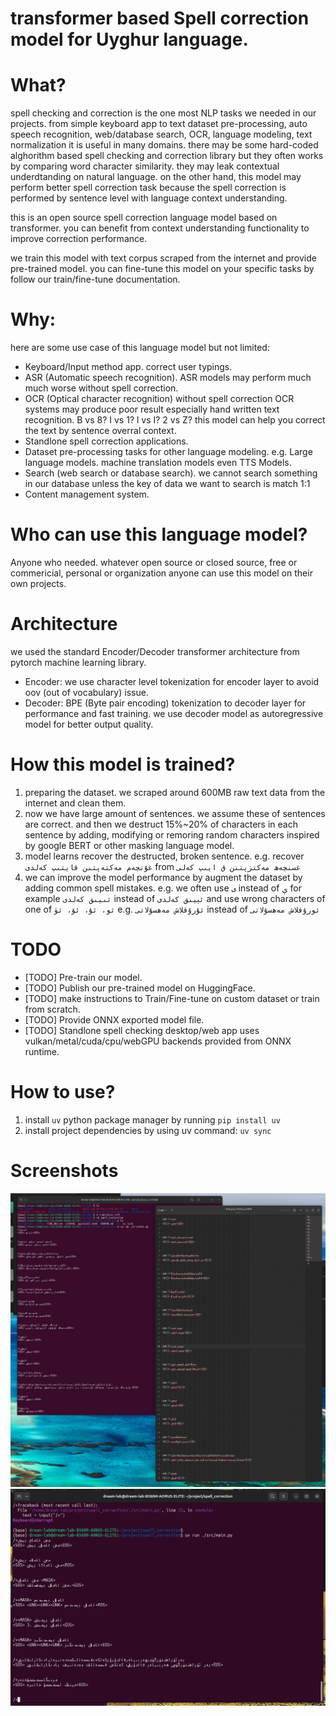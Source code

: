 # transformer based Spell correction model for Uyghur language.

# What?
spell checking and correction is the one most NLP tasks we needed in our projects. from simple keyboard app to text dataset pre-processing, auto speech recognition, web/database search, OCR, language modeling, text normalization it is useful in many domains.
there may be some hard-coded alghorithm based spell checking and correction library but they often works by comparing word character similarity. they may leak contextual underdtanding on natural language. on the other hand, this model may perform better spell correction task because the spell correction is performed by sentence level with language context understanding.

this is an open source spell correction language model based on transformer. you can benefit from context understanding functionality to improve correction performance.

we train this model with text corpus scraped from the internet and provide pre-trained model. you can fine-tune this model on your specific tasks by follow our train/fine-tune documentation.


# Why:
here are some use case of this language model but not limited:
- Keyboard/Input method app. correct user typings.
- ASR (Automatic speech recognition). ASR models may perform much much worse without spell correction.
- OCR (Optical character recognition) without spell correction OCR systems may produce poor result especially hand written text recognition. B vs 8? I vs 1? l vs I? 2 vs Z? this model can help you correct the text by sentence overral context. 
- Standlone spell correction applications.
- Dataset pre-processing tasks for other language modeling. e.g. Large language models. machine translation models even TTS Models.
- Search (web search or database search). we cannot search something in our database unless the key of data we want to search is match 1:1
- Content management system.

# Who can use this language model?

Anyone who needed. whatever open source or closed source, free or commericial, personal or organization anyone can use this model on their own projects.

# Architecture
we used the standard Encoder/Decoder transformer architecture from pytorch machine learning library.

- Encoder: we use character level tokenization for encoder layer to avoid oov (out of vocabulary) issue.
- Decoder: BPE (Byte pair encoding) tokenization to decoder layer for performance and fast training. we use decoder model as autoregressive model for better output quality.

# How this model is trained?
1. preparing the dataset. we scraped around 600MB raw text data from the internet and clean them.
2. now we have large amount of sentences. we assume these of sentences are correct. and then we destruct 15%~20% of characters in each sentence by adding, modifying or remoring random characters inspired by google BERT or other masking language model.
3. model learns recover the destructed, broken sentence. e.g. recover `غۇنچەم مەكتەپتىن قايتىپ كەلدى` from `غسنچەھ مەكتزپتىن ق ايىپ كەلى`
4. we can improve the model performance by augment the dataset by adding common spell mistakes. e.g. we often use `ى` instead of `ې` for example `ئىيىق كەلدى` instead of `ئېيىق كەلدى` and use wrong characters of one of `ئو، ئۇ، ئۆ، ئۈ` e.g. `ئۇرۇقلاش مەھسۇلاتى` instead of `ئورۇقلاش مەھسۇلاتى`

# TODO
- [TODO] Pre-train our model.
- [TODO] Publish our pre-trained model on HuggingFace.
- [TODO] make instructions to Train/Fine-tune on custom dataset or train from scratch.
- [TODO] Provide ONNX exported model file.
- [TODO] Standlone spell checking desktop/web app uses vulkan/metal/cuda/cpu/webGPU backends provided from ONNX runtime.


# How to use?

1. install `uv` python package manager by running `pip install uv`
2. install project dependencies by using uv command: `uv sync`


# Screenshots
![alt text](./screenshots/Screenshot%20from%202025-06-02%2022-54-48.png)
![alt text](./screenshots/Screenshot%20from%202025-06-06%2009-14-06.png)